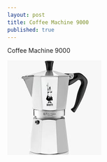 ```yaml
---
layout: post
title: Coffee Machine 9000
published: true
---
```


Coffee Machine 9000

![coffee](coffee.jpg)